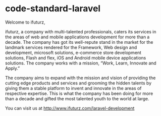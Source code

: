 # code-standard-laravel

Welcome to ifuturz,

ifuturz, a company with multi-talented professionals, caters its services in the areas of web and mobile applications development for more than a decade. The company has got its well-repute stand in the market for the landmark services rendered for the Framework, Web design and development, microsoft solutions, e-commerce store development solutions, Flash and flex, iOS and Android mobile device applications solutions. The company works with a mission, “Work, Learn, Innovate and Apply.”

The company aims to expand with the mission and vision of providing the cutting edge products and services and grooming the hidden talents by giving them a stable platform to invent and innovate in the areas of respective expertise. This is what the company has been doing for more than a decade and gifted the most talented youth to the world at large.

You can visit us at http://www.ifuturz.com/laravel-development